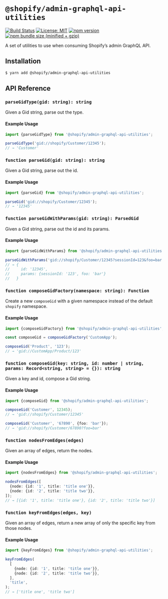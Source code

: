 # `@shopify/admin-graphql-api-utilities`

[![Build Status](https://travis-ci.org/Shopify/quilt.svg?branch=master)](https://travis-ci.org/Shopify/quilt)
[![License: MIT](https://img.shields.io/badge/License-MIT-green.svg)](LICENSE.md) [![npm version](https://badge.fury.io/js/%40shopify%2Fadmin-graphql-api-utilities.svg)](https://badge.fury.io/js/%40shopify%2Fadmin-graphql-api-utilities.svg) [![npm bundle size (minified + gzip)](https://img.shields.io/bundlephobia/minzip/@shopify/admin-graphql-api-utilities.svg)](https://img.shields.io/bundlephobia/minzip/@shopify/admin-graphql-api-utilities.svg)

A set of utilities to use when consuming Shopify’s admin GraphQL API.

## Installation

```bash
$ yarn add @shopify/admin-graphql-api-utilities
```

## API Reference

### `parseGidType(gid: string): string`

Given a Gid string, parse out the type.

#### Example Usage

```typescript
import {parseGidType} from '@shopify/admin-graphql-api-utilities';

parseGidType('gid://shopify/Customer/12345');
// → 'Customer'
```

### `function parseGid(gid: string): string`

Given a Gid string, parse out the id.

#### Example Usage

```typescript
import {parseGid} from '@shopify/admin-graphql-api-utilities';

parseGid('gid://shopify/Customer/12345');
// → '12345'
```

### `function parseGidWithParams(gid: string): ParsedGid`

Given a Gid string, parse out the id and its params.

#### Example Usage

```typescript
import {parseGidWithParams} from '@shopify/admin-graphql-api-utilities';

parseGidWithParams('gid://shopify/Customer/12345?sessionId=123&foo=bar');
// → {
//     id: '12345',
//     params: {sessionId: '123', foo: 'bar'}
//   }
```

### `function composeGidFactory(namespace: string): Function`

Create a new `composeGid` with a given namespace instead of the default `shopify` namespace.

#### Example Usage

```typescript
import {composeGidFactory} from '@shopify/admin-graphql-api-utilities';

const composeGid = composeGidFactory('CustomApp');

composeGid('Product', '123');
// → 'gid://CustomApp/Product/123'
```

### `function composeGid(key: string, id: number | string, params: Record<string, string> = {}): string`

Given a key and id, compose a Gid string.

#### Example Usage

```typescript
import {composeGid} from '@shopify/admin-graphql-api-utilities';

composeGid('Customer', 12345);
// → 'gid://shopify/Customer/12345'

composeGid('Customer', '67890', {foo: 'bar'});
// → 'gid://shopify/Customer/67890?foo=bar'
```

### `function nodesFromEdges(edges)`

Given an array of edges, return the nodes.

#### Example Usage

```typescript
import {nodesFromEdges} from '@shopify/admin-graphql-api-utilities';

nodesFromEdges([
  {node: {id: '1', title: 'title one'}},
  {node: {id: '2', title: 'title two'}},
]);
// → [{id: '1', title: 'title one'}, {id: '2', title: 'title two'}]
```

### `function keyFromEdges(edges, key)`

Given an array of edges, return a new array of only the specific key from those nodes.

#### Example Usage

```typescript
import {keyFromEdges} from '@shopify/admin-graphql-api-utilities';

keyFromEdges(
  [
    {node: {id: '1', title: 'title one'}},
    {node: {id: '2', title: 'title two'}},
  ],
  'title',
);
// → ['title one', 'title two']
```
